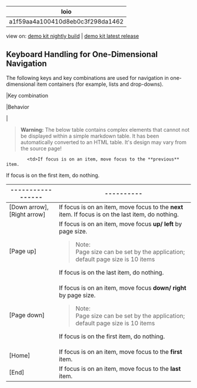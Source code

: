<!-- loioa1f59aa4a100410d8eb0c3f298da1462 -->

| loio |
| -----|
| a1f59aa4a100410d8eb0c3f298da1462 |

<div id="loio">

view on: [demo kit nightly build](https://openui5nightly.hana.ondemand.com/#/topic/a1f59aa4a100410d8eb0c3f298da1462) | [demo kit latest release](https://openui5.hana.ondemand.com/#/topic/a1f59aa4a100410d8eb0c3f298da1462)</div>

## Keyboard Handling for One-Dimensional Navigation

The following keys and key combinations are used for navigation in one-dimensional item containers \(for example, lists and drop-downs\).

|Key combination

|Behavior

|
 > **Warning:** The below table contains complex elements that cannot not be displayed within a simple markdown table. It has been automatically converted to an HTML table. It's design may vary from the source page!

<table>
	<thead>
		<tr>
			<th>-----------------</th>
			<th>----------</th>
		</tr>
	</thead>
	<tbody>

			<td>If focus is on an item, move focus to the **previous** item.
If focus is on the first item, do nothing.
			</td>
		</tr>
		<tr>
			<td>[Down arrow\], [Right arrow\]
			</td>
			<td>If focus is on an item, move focus to the **next** item.
If focus is on the last item, do nothing.
			</td>
		</tr>
		<tr>
			<td>[Page up\]
			</td>
			<td>If focus is on an item, move focus **up/ left** by page size.
 > Note:  
 > Page size can be set by the application; default page size is 10 items

If focus is on the last item, do nothing.
			</td>
		</tr>
		<tr>
			<td>[Page down\]
			</td>
			<td>If focus is on an item, move focus **down/ right** by page size.
 > Note:  
 > Page size can be set by the application; default page size is 10 items

If focus is on the first item, do nothing.
			</td>
		</tr>
		<tr>
			<td>[Home\]
			</td>
			<td>If focus is on an item, move focus to the **first** item.
			</td>
		</tr>
		<tr>
			<td>[End\]
			</td>
			<td>If focus is on an item, move focus to the **last** item.
			</td>
		</tr>
	</tbody>
</table>

